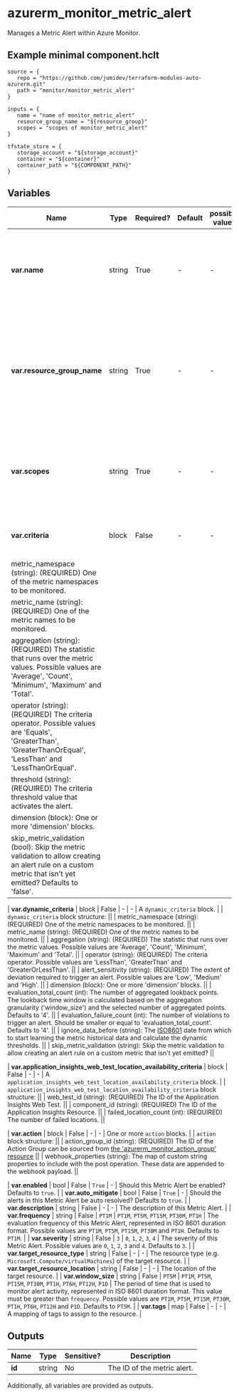 # azurerm_monitor_metric_alert

Manages a Metric Alert within Azure Monitor.

## Example minimal component.hclt

```hcl
source = {
   repo = "https://github.com/jumidev/terraform-modules-auto-azurerm.git" 
   path = "monitor/monitor_metric_alert" 
}

inputs = {
   name = "name of monitor_metric_alert" 
   resource_group_name = "${resource_group}" 
   scopes = "scopes of monitor_metric_alert" 
}

tfstate_store = {
   storage_account = "${storage_account}" 
   container = "${container}" 
   container_path = "${COMPONENT_PATH}" 
}

```

## Variables

| Name | Type | Required? |  Default  |  possible values |  Description |
| ---- | ---- | --------- |  ----------- | ----------- | ----------- |
| **var.name** | string | True | -  |  -  |  The name of the Metric Alert. Changing this forces a new resource to be created. | 
| **var.resource_group_name** | string | True | -  |  -  |  The name of the resource group in which to create the Metric Alert instance. Changing this forces a new resource to be created. | 
| **var.scopes** | string | True | -  |  -  |  A set of strings of resource IDs at which the metric criteria should be applied. | 
| **var.criteria** | block | False | -  |  -  |  One or more (static) `criteria` blocks. | | `criteria` block structure: || 
|   metric_namespace (string): (REQUIRED) One of the metric namespaces to be monitored. ||
|   metric_name (string): (REQUIRED) One of the metric names to be monitored. ||
|   aggregation (string): (REQUIRED) The statistic that runs over the metric values. Possible values are 'Average', 'Count', 'Minimum', 'Maximum' and 'Total'. ||
|   operator (string): (REQUIRED) The criteria operator. Possible values are 'Equals', 'GreaterThan', 'GreaterThanOrEqual', 'LessThan' and 'LessThanOrEqual'. ||
|   threshold (string): (REQUIRED) The criteria threshold value that activates the alert. ||
|   dimension (block): One or more 'dimension' blocks. ||
|   skip_metric_validation (bool): Skip the metric validation to allow creating an alert rule on a custom metric that isn't yet emitted? Defaults to 'false'. ||

| **var.dynamic_criteria** | block | False | -  |  -  |  A `dynamic_criteria` block. | | `dynamic_criteria` block structure: || 
|   metric_namespace (string): (REQUIRED) One of the metric namespaces to be monitored. ||
|   metric_name (string): (REQUIRED) One of the metric names to be monitored. ||
|   aggregation (string): (REQUIRED) The statistic that runs over the metric values. Possible values are 'Average', 'Count', 'Minimum', 'Maximum' and 'Total'. ||
|   operator (string): (REQUIRED) The criteria operator. Possible values are 'LessThan', 'GreaterThan' and 'GreaterOrLessThan'. ||
|   alert_sensitivity (string): (REQUIRED) The extent of deviation required to trigger an alert. Possible values are 'Low', 'Medium' and 'High'. ||
|   dimension (block): One or more 'dimension' blocks. ||
|   evaluation_total_count (int): The number of aggregated lookback points. The lookback time window is calculated based on the aggregation granularity ('window_size') and the selected number of aggregated points. Defaults to '4'. ||
|   evaluation_failure_count (int): The number of violations to trigger an alert. Should be smaller or equal to 'evaluation_total_count'. Defaults to '4'. ||
|   ignore_data_before (string): The [ISO8601](https://en.wikipedia.org/wiki/ISO_8601) date from which to start learning the metric historical data and calculate the dynamic thresholds. ||
|   skip_metric_validation (string): Skip the metric validation to allow creating an alert rule on a custom metric that isn't yet emitted? ||

| **var.application_insights_web_test_location_availability_criteria** | block | False | -  |  -  |  A `application_insights_web_test_location_availability_criteria` block. | | `application_insights_web_test_location_availability_criteria` block structure: || 
|   web_test_id (string): (REQUIRED) The ID of the Application Insights Web Test. ||
|   component_id (string): (REQUIRED) The ID of the Application Insights Resource. ||
|   failed_location_count (int): (REQUIRED) The number of failed locations. ||

| **var.action** | block | False | -  |  -  |  One or more `action` blocks. | | `action` block structure: || 
|   action_group_id (string): (REQUIRED) The ID of the Action Group can be sourced from [the 'azurerm_monitor_action_group' resource](./monitor_action_group.html) ||
|   webhook_properties (string): The map of custom string properties to include with the post operation. These data are appended to the webhook payload. ||

| **var.enabled** | bool | False | `True`  |  -  |  Should this Metric Alert be enabled? Defaults to `true`. | 
| **var.auto_mitigate** | bool | False | `True`  |  -  |  Should the alerts in this Metric Alert be auto resolved? Defaults to `true`. | 
| **var.description** | string | False | -  |  -  |  The description of this Metric Alert. | 
| **var.frequency** | string | False | `PT1M`  |  `PT1M`, `PT5M`, `PT15M`, `PT30M`, `PT1H`  |  The evaluation frequency of this Metric Alert, represented in ISO 8601 duration format. Possible values are `PT1M`, `PT5M`, `PT15M`, `PT30M` and `PT1H`. Defaults to `PT1M`. | 
| **var.severity** | string | False | `3`  |  `0`, `1`, `2`, `3`, `4`  |  The severity of this Metric Alert. Possible values are `0`, `1`, `2`, `3` and `4`. Defaults to `3`. | 
| **var.target_resource_type** | string | False | -  |  -  |  The resource type (e.g. `Microsoft.Compute/virtualMachines`) of the target resource. | 
| **var.target_resource_location** | string | False | -  |  -  |  The location of the target resource. | 
| **var.window_size** | string | False | `PT5M`  |  `PT1M`, `PT5M`, `PT15M`, `PT30M`, `PT1H`, `PT6H`, `PT12H`, `P1D`  |  The period of time that is used to monitor alert activity, represented in ISO 8601 duration format. This value must be greater than `frequency`. Possible values are `PT1M`, `PT5M`, `PT15M`, `PT30M`, `PT1H`, `PT6H`, `PT12H` and `P1D`. Defaults to `PT5M`. | 
| **var.tags** | map | False | -  |  -  |  A mapping of tags to assign to the resource. | 



## Outputs

| Name | Type | Sensitive? | Description |
| ---- | ---- | --------- | --------- |
| **id** | string | No  | The ID of the metric alert. | 

Additionally, all variables are provided as outputs.

